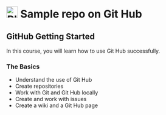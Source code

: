 # <a href='http://pluralsight.com'><img src='https://www.pluralsight.com/content/dam/ps-nav-assets/product-logo/pluralsight-color-full-logo.png' height='30' alt='Pluralsite Logo' /></a> Sample repo on Git Hub

## GitHub Getting Started
In this course, you will learn how to use Git Hub successfully.

### The Basics
- Understand the use of Git Hub
- Create repositories
- Work with Git and Git Hub locally
- Create and work with issues
- Create a wiki and a Git Hub page

